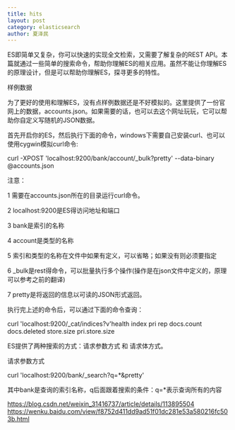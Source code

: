 ```yaml
---
title: hits
layout: post
category: elasticsearch
author: 夏泽民
---
```

ES即简单又复杂，你可以快速的实现全文检索，又需要了解复杂的REST API。本篇就通过一些简单的搜索命令，帮助你理解ES的相关应用。虽然不能让你理解ES的原理设计，但是可以帮助你理解ES，探寻更多的特性。

样例数据

为了更好的使用和理解ES，没有点样例数据还是不好模拟的。这里提供了一份官网上的数据，accounts.json。如果需要的话，也可以去这个网址玩玩，它可以帮助你自定义写随机的JSON数据。

首先开启你的ES，然后执行下面的命令，windows下需要自己安装curl、也可以使用cygwin模拟curl命令:

curl -XPOST 'localhost:9200/bank/account/_bulk?pretty' --data-binary @accounts.json

注意：

1 需要在accounts.json所在的目录运行curl命令。

2 localhost:9200是ES得访问地址和端口

3 bank是索引的名称

4 account是类型的名称

5 索引和类型的名称在文件中如果有定义，可以省略；如果没有则必须要指定

6 _bulk是rest得命令，可以批量执行多个操作(操作是在json文件中定义的，原理可以参考之前的翻译)

7 pretty是将返回的信息以可读的JSON形式返回。

执行完上述的命令后，可以通过下面的命令查询：

curl 'localhost:9200/_cat/indices?v'health index pri rep docs.count docs.deleted store.size pri.store.size
<!-- more -->
ES提供了两种搜索的方式：请求参数方式 和 请求体方式。

请求参数方式

curl 'localhost:9200/bank/_search?q=*&pretty'

其中bank是查询的索引名称，q后面跟着搜索的条件：q=*表示查询所有的内容



https://blog.csdn.net/weixin_31416737/article/details/113895504
https://wenku.baidu.com/view/f8752d411dd9ad51f01dc281e53a580216fc503b.html


